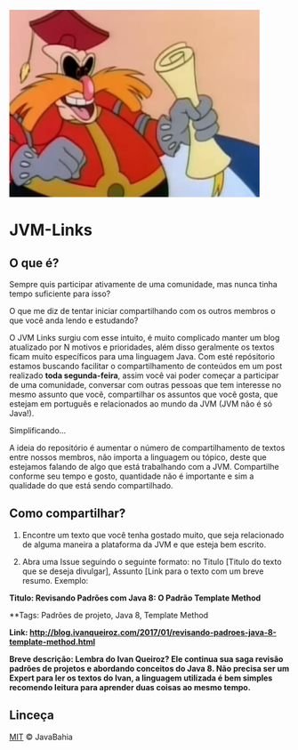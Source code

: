 ![Construindo a JVM](https://raw.githubusercontent.com/zxh0/jvm.go/master/jvmgo.png)

# JVM-Links

## O que é?
Sempre quis participar ativamente de uma comunidade, mas nunca tinha tempo suficiente para isso?

O que me diz de tentar iniciar compartilhando com os outros membros o que você anda lendo e estudando?

O JVM Links surgiu com esse intuito, é muito complicado manter um blog atualizado por N motivos e prioridades, além disso geralmente os textos ficam muito específicos para uma linguagem Java. Com esté repósitorio estamos buscando facilitar o compartilhamento de conteúdos em um post realizado **toda segunda-feira**, assim você vai poder começar a participar de uma comunidade, conversar com outras pessoas que tem interesse no mesmo assunto que você, compartilhar os assuntos que você gosta, que estejam em português e relacionados ao mundo da JVM (JVM não é só Java!).

Simplificando...

A ideia do repositório é aumentar o número de compartilhamento de textos entre nossos membros, não importa a linguagem ou tópico, deste que estejamos falando de algo que está trabalhando com a JVM. Compartilhe conforme seu tempo e gosto, quantidade não é importante e sim a qualidade do que está sendo compartilhado.

## Como compartilhar?

1. Encontre um texto que você tenha gostado muito, que seja relacionado de alguma maneira a plataforma da JVM e que esteja bem escrito.

2. Abra uma Issue seguindo o seguinte formato: no Titulo [Titulo do texto que se deseja divulgar], Assunto [Link para o texto com um breve resumo. Exemplo: 

**Titulo: Revisando Padrões com Java 8: O Padrão Template Method**

**Tags: Padrões de projeto, Java 8, Template Method

**Link: http://blog.ivanqueiroz.com/2017/01/revisando-padroes-java-8-template-method.html**

**Breve descrição: Lembra do Ivan Queiroz? Ele continua sua saga revisão padrões de projetos e abordando conceitos do Java 8. Não precisa ser um Expert para ler os textos do Ivan, a linguagem utilizada é bem simples recomendo leitura para aprender duas coisas ao mesmo tempo.**

## Linceça
[MIT](https://github.com/javabahia/JVM-Links/blob/master/LICENSE) © JavaBahia
